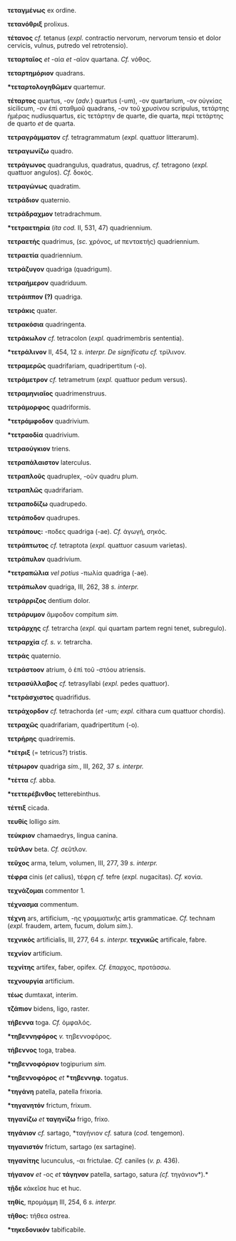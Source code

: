**τεταγμένως** ex ordine.

**τετανόθριξ** prolixus.

**τέτανος** *cf.* tetanus (*expl.* contractio nervorum, nervorum tensio
et dolor cervicis, vulnus, putredo vel retrotensio).

**τεταρταῖος** *et* -αία *et* -αῖον quartana. *Cf.* νόθος.

**τεταρτημόριον** quadrans.

**\*τεταρτολογηθῶμεν** quartemur.

**τέταρτος** quartus, -ον (*adv.*) quartus (-um), -ον quartarium, -ον
οὐγκίας sicilicum, -ον ἐπὶ σταθμοῦ quadrans, -ον τοῦ χρυσίνου scripulus,
τετάρτης ἡμέρας nudiusquartus, εἰς τετάρτην de quarte, die quarta, περὶ
τετάρτης de quarto *et* de quarta.

**τετραγράμματον** *cf.* tetragrammatum (*expl.* quattuor litterarum).

**τετραγωνίζω** quadro.

**τετράγωνος** quadrangulus, quadratus, quadrus, *cf.* tetragono
(*expl.* quattuor angulos). *Cf.* δοκός.

**τετραγώνως** quadratim.

**τετράδιον** quaternio.

**τετράδραχμον** tetradrachmum.

**\*τετραετηρία** (*ita cod.* II, 531, 47) quadriennium.

**τετραετής** quadrimus, (*sc.* χρόνος, *ut* πενταετής) quadriennium.

**τετραετία** quadriennium.

**τετράζυγον** quadriga (quadrigum).

**τετραήμερον** quadriduum.

**τετράιππον (?)** quadriga.

**τετράκις** quater.

**τετρακόσια** quadringenta.

**τετράκωλον** *cf.* tetracolon (*expl.* quadrimembris sententia).

**\*τετράλινον** II, 454, 12 *s. interpr. De significatu cf.* τρίλινον.

**τετραμερῶς** quadrifariam, quadripertitum (-o).

**τετράμετρον** *cf.* tetrametrum (*expl.* quattuor pedum versus).

**τετραμηνιαῖος** quadrimenstruus.

**τετράμορφος** quadriformis.

**\*τετράμφοδον** quadrivium.

**\*τετραοδία** quadrivium.

**τετραούγκιον** triens.

**τετραπάλαιστον** laterculus.

**τετραπλοῦς** quadruplex, -οῦν quadru plum.

**τετραπλῶς** quadrifariam.

**τετραποδίζω** quadrupedo.

**τετράποδον** quadrupes.

**τετράπους:** -ποδες quadriga (-ae). *Cf.* ἀγωγή, σηκός.

**τετράπτωτος** *cf.* tetraptota (*expl.* quattuor casuum varietas).

**τετράπυλον** quadrivium.

**\*τετραπώλια** *vel potius* -πωλία quadriga (-ae).

**τετράπωλον** quadriga, III, 262, 38 *s. interpr.*

**τετράρριζος** dentium dolor.

**τετράρυμον** ἄμφοδον compitum *sim.*

**τετράρχης** *cf.* tetrarcha (*expl.* qui quartam partem regni tenet,
subregulo).

**τετραρχία** *cf. s. v.* tetrarcha.

**τετράς** quaternio.

**τετράστοον** atrium, ὁ ἐπὶ τοῦ -στόου atriensis.

**τετρασύλλαβος** *cf.* tetrasyllabi (*expl.* pedes quattuor).

**\*τετράσχιστος** quadrifidus.

**τετράχορδον** *cf.* tetrachorda (*et* -um; *expl.* cithara cum
quattuor chordis).

**τετραχῶς** quadrifariam, quađripertitum (-o).

**τετρήρης** quadriremis.

**\*τέτριξ** (= tetricus?) tristis.

**τέτρωρον** quadriga *sim.*, III, 262, 37 *s. interpr.*

**\*τέττα** *cf.* abba.

**\*τεττερέβινθος** tetterebinthus.

**τέττιξ** cicada.

**τευθίς** lolligo *sim.*

**τεύκριον** chamaedrys, lingua canina.

**τεῦτλον** beta. *Cf.* σεῦτλον.

**τεῦχος** arma, telum, volumen, III, 277, 39 *s. interpr.*

**τέφρα** cinis (*et* calius), τέφρη *cf.* tefre (*expl.* nugacitas).
*Cf.* κονία.

**τεχνάζομαι** commentor 1.

**τέχνασμα** commentum.

**τέχνη** ars, artificium, -ης γραμματικῆς artis grammaticae. *Cf.*
technam (*expl.* fraudem, artem, fucum, dolum *sim.*).

**τεχνικός** artificialis, III, 277, 64 *s. interpr.* **τεχνικῶς**
artificale, fabre.

**τεχνίον** artificium.

**τεχνίτης** artifex, faber, opifex. *Cf.* ἔπαρχος, προτάσσω.

**τεχνουργία** artificium.

**τέως** dumtaxat, interim.

**τζάπιον** bidens, ligo, raster.

**τήβεννα** toga. *Cf.* ὀμφαλός.

**\*τηβεννηφόρος** *v.* τηβεννοφόρος.

**τήβεννος** toga, trabea.

**\*τηβεννοφόριον** togipurium *sim.*

**\*τηβεννοφόρος** *et* **\*τηβεννηφ.** togatus.

**\*τηγάνη** patella, patella frixoria.

**\*τηγανητόν** frictum, frixum.

**τηγανίζω** *et* **ταγηνίζω** frigo, frixo.

**τηγάνιον** *cf.* sartago, \*ταγήνιον *cf.* satura (*cod.* tengemon).

**τηγανιστόν** frictum, sartago (ex sartagine).

**τηγανίτης** lucunculus, -αι frictulae. *Cf.* caniles (*v. p.* 436).

**τήγανον** *et* -ος *et* **τάγηνον** patella, sartago, satura *(cf.*
τηγάνιον*).*

**τῇδε** κἀκεῖσε huc et huc.

**τηθίς**, προμάμμη III, 254, 6 *s. interpr.*

**τῆθος:** τήθεα ostrea.

**\*τηκεδονικόν** tabificabile.
